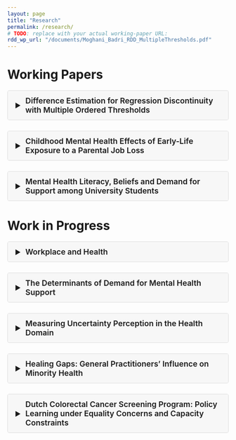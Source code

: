 ```yaml
---
layout: page
title: "Research"
permalink: /research/
# TODO: replace with your actual working-paper URL:
rdd_wp_url: "/documents/Moghani_Badri_RDD_MultipleThresholds.pdf"
---
```


<!--
  Accordion styles; you can move these to assets/css/main.scss if you prefer.
-->
<style>
.accordion {
  border: 1px solid #ddd;
  border-radius: 4px;
  margin-bottom: 1.5rem;
  overflow: hidden;
}

.accordion summary {
  background-color: #f7f7f7;
  padding: 0.75rem 1rem 0.75rem 2.5rem;
  font-size: 1.1rem;
  font-weight: 600;
  cursor: pointer;
  list-style: none;
  position: relative;
}

.accordion[open] summary {
  background-color: #e2e2e2;
}

.accordion summary::-webkit-details-marker { display: none; }

.accordion summary::before {
  content: '▶';
  position: absolute;
  left: 1rem;
  top: 50%;
  transform: translateY(-50%);
  transition: transform 0.2s ease;
  font-size: 0.9rem;
}

.accordion[open] summary::before {
  transform: translateY(-50%) rotate(90deg);
}

.accordion .content {
  padding: 1rem;
  border-top: 1px solid #ddd;
}

.accordion .content p { margin: 0 0 1rem; }
.accordion .content a { color: #0066cc; text-decoration: none; }
.accordion .content a:hover { text-decoration: underline; }
</style>

# Working Papers

<details class="accordion" markdown="1">
<summary>Difference Estimation for Regression Discontinuity with Multiple Ordered Thresholds</summary>

With Saeed Badri. <a href="{{ page.rdd_wp_url }}" target="_blank" rel="noopener noreferrer">Working paper</a>.

</details>

<details class="accordion" markdown="1">
<summary>Childhood Mental Health Effects of Early-Life Exposure to a Parental Job Loss</summary>

With Pilar García-Gómez and Tom Van Ourti. _Draft available upon request._

</details>

<details class="accordion" markdown="1">
<summary>Mental Health Literacy, Beliefs and Demand for Support among University Students</summary>

Under review. With Michelle Acampora and Francesco Capozza.
[Working paper](https://papers.ssrn.com/sol3/papers.cfm?abstract_id=4261487){:target="_blank" rel="noopener noreferrer"}.

**Abstract** – This paper assesses the impact of a mental health literacy intervention on the demand for mental health support among university students. We run a field experiment with 2,978 students at a large Dutch university. The intervention raises willingness to pay and demand for a mental-health app among male respondents, and shifts information demand from psychological counselling toward coaching—driven by students with moderate distress. Increased perceived effectiveness of low-intensity therapy appears to be the mechanism. A three-week follow-up suggests a moderate improvement in mental-health scores for treated female students, consistent with higher care-seeking.

**Presentations (selected)** – CESS Colloquium (Oxford); CBS 3rd Workshop Health & Inequality (Copenhagen); Applied Young Economics Webinar; NoBeC Early Career (UPenn); AFE (UChicago); EuHEA (Oslo); II IEB Workshop on Public Policies; HCEO-briq SSSI 2022; 8th IRDES-DAUPHINE Workshop; Essen Mental Health Workshop; Duke-NUS Seminar; NTU Brown Bag; University of St. Gallen; Warwick MHES Workshop; Tinbergen Institute Jamboree.
</details>

# Work in Progress

<details class="accordion" markdown="1">
<summary>Workplace and Health</summary>
<div class="content" markdown="1">
This project studies how firms shape workers’ healthcare use and long-term health. Using Dutch administrative employer–employee data linked to individual healthcare expenditures, I estimate AKM two-way fixed effects with KSS correction to isolate firm contributions beyond worker characteristics and insurance access. A one-SD difference in firm effects translates into large changes in healthcare costs and predicts future disability and mortality risks, even after rich controls, highlighting the workplace as a lever for health policy.
</div>
</details>

<details class="accordion" markdown="1">
<summary>The Determinants of Demand for Mental Health Support</summary>
<div class="content" markdown="1">
With Sonia Bhalotra and Francesco Capozza.
</div>
</details>

<details class="accordion" markdown="1">
<summary>Measuring Uncertainty Perception in the Health Domain</summary>
<div class="content" markdown="1">
With Aurélien Baillon and Francesco Capozza.
</div>
</details>

<details class="accordion" markdown="1">
<summary>Healing Gaps: General Practitioners’ Influence on Minority Health</summary>
<div class="content" markdown="1">
With E. de Weerd.
</div>
</details>

<details class="accordion" markdown="1">
<summary>Dutch Colorectal Cancer Screening Program: Policy Learning under Equality Concerns and Capacity Constraints</summary>
<div class="content" markdown="1">
With I. Lansdorp-Vogelaar, O. O’Donnell, M. Robson, E. Toes-Zoutendijk, R. van Gestel, and Tom Van Ourti.
</div>
</details>
